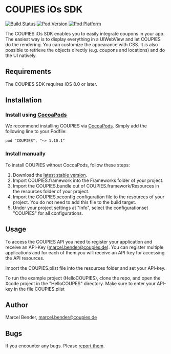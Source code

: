# COUPIES iOs SDK

[![Build Status](http://img.shields.io/travis/coupies-gmbh/ios-sdk/master.svg?style=flat)](https://travis-ci.org/coupies-gmbh/ios-sdk)
[![Pod Version](http://img.shields.io/cocoapods/v/COUPIES.svg?style=flat)](http://cocoadocs.org/docsets/COUPIES/)
[![Pod Platform](http://img.shields.io/cocoapods/p/COUPIES.svg?style=flat)](http://cocoadocs.org/docsets/COUPIES/)

The COUPIES iOs SDK enables you to easily integrate coupons in your app. The easiest way is to display everything in a UIWebView and let COUPIES do the rendering. You can customize the appearance with CSS. It is also possible to retrieve the objects directly (e.g. coupons and locations) and do the UI natively.

## Requirements

The COUPIES SDK requires iOS 8.0 or later.

## Installation

### Install using [CocoaPods](http://cocoapods.org)

We recommend installing COUPIES via [CocoaPods](http://cocoapods.org). Simply add the following line to your Podfile:

    pod "COUPIES", "~> 1.10.1"

### Install manually

To install COUPIES without CocoaPods, follow these steps:

1. Download the [latest stable version](https://github.com/coupies-gmbh/ios-sdk/).
2. Import COUPIES.framework into the Frameworks folder of your project.
3. Import the COUPIES.bundle out of COUPIES.framework/Resources in the resources folder of your project.
5. Import the COUPIES.xcconfig configuration file to the resources of your project. You do not need to add this file to the build target.
6. Under your project settings at "Info", select the configurationset "COUPIES" for all configurations. 

## Usage

To access the COUPIES API you need to register your application and receive an API-Key (marcel.bender@coupies.de). You can register multiple applications and for each of them you will receive an API-key for accessing the API resources.

Import the COUPIES.plist file into the resources folder and set your API-key.

To run the example project (HelloCOUPIES), clone the repo, and open the Xcode project in the "HelloCOUPES" directory. Make sure to enter your API-key in the file COUPIES.plist

## Author

Marcel Bender, marcel.bender@coupies.de

## Bugs

If you encounter any bugs. Please [report them](https://github.com/coupies-gmbh/ios-sdk/issues).
